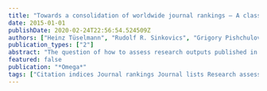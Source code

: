 ```yaml
---
title: "Towards a consolidation of worldwide journal rankings – A classification using random forests and aggregate rating via data envelopment analysis"
date: 2015-01-01
publishDate: 2020-02-24T22:56:54.524509Z
authors: ["Heinz Tüselmann", "Rudolf R. Sinkovics", "Grigory Pishchulov"]
publication_types: ["2"]
abstract: "The question of how to assess research outputs published in journals is now a global concern for academics. Numerous journal ratings and rankings exist, some featuring perceptual and peer-review-based journal ranks, some focusing on objective information related to citations, some using a combination of the two. This research consolidates existing journal rankings into an up-to-date and comprehensive list. Existing approaches to determining journal rankings are significantly advanced with the application of a new classification approach, ‘random forests’, and data envelopment analysis. As a result, a fresh look at a publication׳s place in the global research community is offered. While our approach is applicable to all management and business journals, we specifically exemplify the relative position of ‘operations research, management science, production and operations management’ journals within the broader management field, as well as within their own subject domain."
featured: false
publication: "*Omega*"
tags: ["Citation indices Journal rankings Journal lists Research assessment Data envelopment analysis"]
---
```



